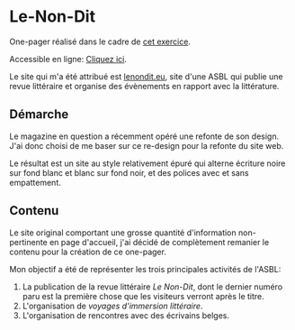 # Le-Non-Dit

One-pager réalisé dans le cadre de [cet exercice](https://github.com/becodeorg/lovelace-2/blob/master/Projects/fil-rouge/phase-1.md).

Accessible en ligne: [Cliquez ici](https://romainvandevoorde.github.io/Le-Non-Dit/index.html).

Le site qui m'a été attribué est [lenondit.eu](lenondit.eu), site d'une ASBL qui publie une revue littéraire et organise des évènements en rapport avec la littérature.

## Démarche

Le magazine en question a récemment opéré une refonte de son design.
J'ai donc choisi de me baser sur ce re-design pour la refonte du site web.

Le résultat est un site au style relativement épuré qui alterne écriture noire sur fond blanc et blanc sur fond noir, et des polices avec et sans empattement.

## Contenu

Le site original comportant une grosse quantité d'information non-pertinente en page d'accueil, j'ai décidé de complètement remanier le contenu pour la création de ce one-pager.

Mon objectif a été de représenter les trois principales activités de l'ASBL:
1. La publication de la revue littéraire *Le Non-Dit*, dont le dernier numéro paru est la première chose que les visiteurs verront après le titre.
2. L'organisation de *voyages d'immersion littéraire*.
3. L'organisation de rencontres avec des écrivains belges.

